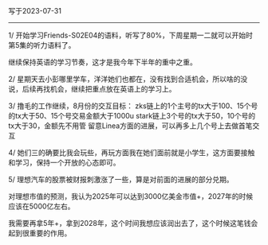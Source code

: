 
写于2023-07-31

-----

1/ 开始学习Friends-S02E04的语料，听写了80%，下周星期一二就可以开始时第5集的听力语料了。

继续保持英语的学习节奏，这才是我今年下半年的重中之重。

2/ 星期天去小彭哪里学车，洋洋她们也都在，没有找到合适机会，所以啥的没说，后续再找机会，继续把重点放在英语上的学习上。

3/ 撸毛的工作继续，8月份的交互目标：
zks链上的1个主号的tx大于100、15个号的tx大于50、15个号交易金额大于1000u
stark链上3个号的tx大于50，10个号的tx大于30，金额先不用管
留意Linea方面的进展，可以再多上几个号上去做首笔交互

4/ 她们三的确要比我会玩些，再玩方面我在她们面前就是小学生，这方面要接触和学习，保持一个开放的心态即可。

5/ 理想汽车的股票被财报刺激涨了一些，算是对前面的进展的部分兑期。

对理想市值的预测，我认为2025年可以达到3000亿美金市值+，2027年的时候应该在5000亿左右。

我需要再拿5年+，拿到2028年，这个时间我想应该润出去了，这个时候这笔钱会起到很重要的作用。

